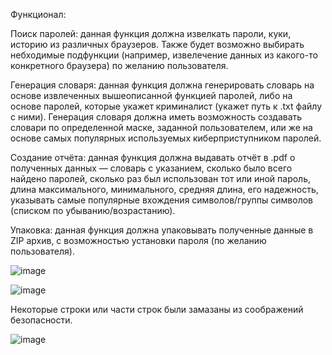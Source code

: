 Функционал:

Поиск паролей: данная функция должна извелкать пароли, куки, историю из различных браузеров. Также будет возможно выбирать небходимые подфункции (например, извелечение данных из какого-то конкретного браузера) по желанию пользователя. 

Генерация словаря: данная функция должна генерировать словарь на основе извлеченных вышеописанной функцией паролей, либо на основе паролей, которые укажет криминалист (укажет путь к .txt файлу с ними). Генерация словаря должна иметь возможность создавать словари по определенной маске, заданной пользователем, или же на основе самых популярных используемых киберприступником паролей. 

Создание отчёта: данная функция должна выдавать отчёт в .pdf о полученных данных — словарь с указанием, сколько было всего найдено паролей, сколько раз был использован тот или иной пароль, длина максимального, минимального, средняя длина, его надежность, указывать самые популярные вхождения символов/группы символов (списком по убыванию/возрастанию).

Упаковка: данная функция должна упаковывать полученные данные в ZIP архив, с возможностью установки пароля (по желанию пользователя).

![image](https://github.com/user-attachments/assets/ba5a8bf5-7c53-40b0-b5a7-89ad81de3f29)

![image](https://github.com/user-attachments/assets/ca232eed-9bb6-4c0a-a634-5f60c741f887)

Некоторые строки или части строк были замазаны из соображений безопасности. 

![image](https://github.com/user-attachments/assets/e743d228-c480-4f41-88ab-73b32d3faf0b)
